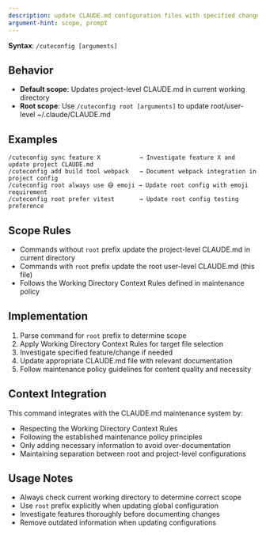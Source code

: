 ```yaml
---
description: update CLAUDE.md configuration files with specified changes
argument-hint: scope, prompt
---
```


**Syntax**: `/cuteconfig [arguments]`

## Behavior

- **Default scope**: Updates project-level CLAUDE.md in current working directory
- **Root scope**: Use `/cuteconfig root [arguments]` to update root/user-level ~/.claude/CLAUDE.md

## Examples

```
/cuteconfig sync feature X           → Investigate feature X and update project CLAUDE.md
/cuteconfig add build tool webpack   → Document webpack integration in project config
/cuteconfig root always use 😅 emoji → Update root config with emoji requirement
/cuteconfig root prefer vitest       → Update root config testing preference
```

## Scope Rules

- Commands without `root` prefix update the project-level CLAUDE.md in current directory
- Commands with `root` prefix update the root user-level CLAUDE.md (this file)
- Follows the Working Directory Context Rules defined in maintenance policy

## Implementation

1. Parse command for `root` prefix to determine scope
2. Apply Working Directory Context Rules for target file selection
3. Investigate specified feature/change if needed
4. Update appropriate CLAUDE.md file with relevant documentation
5. Follow maintenance policy guidelines for content quality and necessity

## Context Integration

This command integrates with the CLAUDE.md maintenance system by:

- Respecting the Working Directory Context Rules
- Following the established maintenance policy principles
- Only adding necessary information to avoid over-documentation
- Maintaining separation between root and project-level configurations

## Usage Notes

- Always check current working directory to determine correct scope
- Use `root` prefix explicitly when updating global configuration
- Investigate features thoroughly before documenting changes
- Remove outdated information when updating configurations
